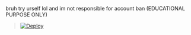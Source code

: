 
bruh try urself lol and im not responsible for account ban
(EDUCATIONAL PURPOSE ONLY)



> [![Deploy](https://www.herokucdn.com/deploy/button.png)](https://dashboard.heroku.com/new?template=https://github.com/hardvou/Student)
